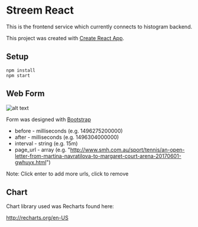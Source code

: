 # Streem React

This is the frontend service which currently connects to histogram backend.

This project was created with [Create React App](https://github.com/facebookincubator/create-react-app).

## Setup
```
npm install
npm start
```

## Web Form

![alt text](https://imgur.com/CsLAsFz.png "Screenshot")


Form was designed with [Bootstrap](https://react-bootstrap.github.io/)

* before - milliseconds (e.g. 1496275200000)
* after - milliseconds (e.g. 1496304000000)
* interval - string (e.g. 15m)
* page_url - array (e.g. "http://www.smh.com.au/sport/tennis/an-open-letter-from-martina-navratilova-to-margaret-court-arena-20170601-gwhuyx.html")

Note: Click enter to add more urls, click to remove

## Chart

Chart library used was Recharts found here:

http://recharts.org/en-US

